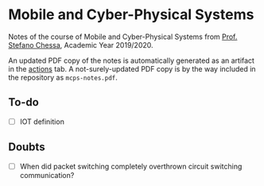 # Mobile and Cyber-Physical Systems
Notes of the course of Mobile and Cyber-Physical Systems from [Prof. Stefano Chessa](http://pages.di.unipi.it/chessa/), Academic Year 2019/2020.

An updated PDF copy of the notes is automatically generated as an artifact in the [actions](https://github.com/rmassidda/mcps-notes/actions) tab.
A not-surely-updated PDF copy is by the way included in the repository as `mcps-notes.pdf`.

## To-do
- [ ] IOT definition

## Doubts
- [ ] When did packet switching completely overthrown circuit switching communication?
